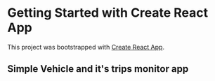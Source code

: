 # Getting Started with Create React App

This project was bootstrapped with [Create React App](https://github.com/facebook/create-react-app).

## Simple Vehicle and it's trips monitor app
